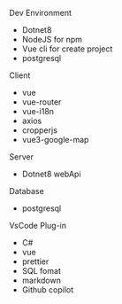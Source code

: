 Dev Environment
- Dotnet8
- NodeJS for npm
- Vue cli for create project
- postgresql

Client
- vue
- vue-router
- vue-i18n
- axios
- cropperjs
- vue3-google-map

Server
- Dotnet8 webApi

Database
- postgresql

VsCode Plug-in
- C#
- vue
- prettier
- SQL fomat
- markdown
- Github copilot